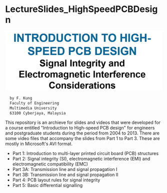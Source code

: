 # LectureSlides_HighSpeedPCBDesign
![Title](HSPCB_Title.jpg)

      by F. Kung
      Faculty of Engineering
      Multimedia University
      63100 Cyberjaya, Malaysia

This repository is an archieve for slides and videos that were developed for a course entitled "Introduction to High-speed PCB design" for engineers and postgraduate students during the period from 2004 to 2013.
There are some video files that accompany the slides from Part 1 to Part 3.  These are mostly in Microsoft's AVI format. 
- Part 1: Introduction to multi-layer printed circuit board (PCB) structures
- Part 2: Signal integrity (SI), electromagnetic interference (EMI) and electromagnetic compatibility (EMC)
- Part 3A: Transmission line and signal propagation I
- Part 3B: Transmission line and signal propagation II
- Part 4: PCB layout rules for signal integrity
- Part 5: Basic differential signalling
